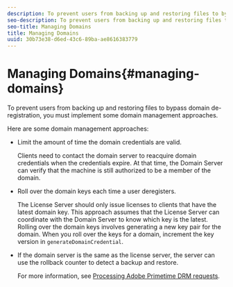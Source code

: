 ```yaml
---
description: To prevent users from backing up and restoring files to bypass domain de-registration, you must implement some domain management approaches.
seo-description: To prevent users from backing up and restoring files to bypass domain de-registration, you must implement some domain management approaches.
seo-title: Managing Domains
title: Managing Domains
uuid: 30b73e38-d6ed-43c6-89ba-ae8616383779
---
```


# Managing Domains{#managing-domains}

To prevent users from backing up and restoring files to bypass domain de-registration, you must implement some domain management approaches.

Here are some domain management approaches:

* Limit the amount of time the domain credentials are valid.

  Clients need to contact the domain server to reacquire domain credentials when the credentials expire. At that time, the Domain Server can verify that the machine is still authorized to be a member of the domain. 
* Roll over the domain keys each time a user deregisters.

  The License Server should only issue licenses to clients that have the latest domain key. This approach assumes that the License Server can coordinate with the Domain Server to know which key is the latest. Rolling over the domain keys involves generating a new key pair for the domain. When you roll over the keys for a domain, increment the key version in `generateDomainCredential`. 
* If the domain server is the same as the license server, the server can use the rollback counter to detect a backup and restore.

  For more information, see [Processing Adobe Primetime DRM requests](https://help.adobe.com/en_US/primetime/drm/5.3/protecting_content/index.html#DRM-concept-Processing_Adobe_Primetime_DRM_requests).

